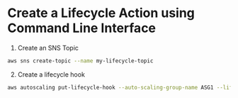 # Create a Lifecycle Action using Command Line Interface

1. Create an SNS Topic

```bash
aws sns create-topic --name my-lifecycle-topic
```

2. Create a lifecycle hook

```bash
aws autoscaling put-lifecycle-hook --auto-scaling-group-name ASG1 --lifecycle-hook-name my-lifecycle-hook --lifecycle-transition autoscaling:EC2_INSTANCE_TERMINATING --notification-target-arn <sns-topic-arn> --role-arn arn:aws:iam::821711655051:role/aws-service-role/autoscaling.amazonaws.com/AWSServiceRoleForAutoScaling --heartbeat-timeout 300
```

